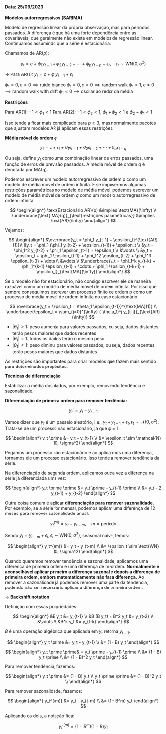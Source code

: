 #### Data: 25/09/2023

**Modelos autorregressivos (SARIMA)**

Modelo de regressão linear da própria observação, mas para períodos passados. A diferença é que há uma forte dependência entre as covariáveis, que geralmente não existe em modelos de regressão linear. Continuamos assumindo que a série é estacionária.

Chamamos de $\text{AR}(p)$:

$$
y_t = c + \phi_1 y_{t-1} + \phi_2 y_{t-2} + \cdots + \phi_p y_{t-p} + \epsilon_t, \quad \epsilon_t \sim \text{WN}(0, \sigma^2)
$$

$\rightarrow$ Para $\text{AR}(1)$: $y_t = c + \phi_1 y_{t-1} + \epsilon_t$

$\phi_1 = 0, c = 0 \implies \text{ruído branco}$
$\phi_1 = 0, c = 0 \implies \text{random walk}$
$\phi_1 = 1, c \neq 0 \implies \text{random walk with drift}$
$\phi_1 < 0 \implies \text{oscilar ao redor da média}$

**Restrições**

Para $\text{AR}(1)$: $-1 < \phi_1 < 1$
Para $\text{AR}(2)$: $-1 < \phi_2 < 1$, $\phi_1 + \phi_2 < 1$ e $\phi_2 - \phi_1 < 1$

Isso tende a ficar mais complicado para $p \geq 3$, mas normalmente pacotes que ajustam modelos AR já aplicam essas restrições.

**Média móvel de ordem $q$**

$$
y_t = c + \epsilon_t + \theta_1 \epsilon_{t-1} + \theta_2 \epsilon_{t-2} + \cdots + \theta_q \epsilon_{t-q}
$$

Ou seja, define $y_t$ como uma combinação linear de erros passados, uma função de erros de previsão passados. A média móvel de ordem $q$ é denotada por $\text{MA}(q)$.

Podemos escrever um modelo autorregressivo de ordem p como um modelo de média móvel de ordem infinita. E se impusermos algumas restrições paramétricas no modelo de média móvel, podemos escrever um modelo de média móvel de ordem $q$ como um modelo autorregressivo de ordem infinita.

$$
\begin{align*}
\text{Estacionário AR}(p) &\implies \text{MA}(\infty) \\
\underbrace{\text{ MA}(q)}_{\text{restrições paramétricas}} &\implies \text{AR}(\infty)
\end{align*}
$$

Vejamos:

$$
\begin{align*}
&\overbrace{y_t = \phi_1 y_{t-1} + \epsilon_t}^{\text{AR}(1)}\\
&y_t = \phi_1 (\phi_1 y_{t-2} + \epsilon_{t-1}) + \epsilon_t \\
&y_t = \phi_1^2 y_{t-2} + \phi_1 \epsilon_{t-1} + \epsilon_t \\
&\vdots \\
&y_t = \epsilon_t + \phi_1 \epsilon_{t-1} + \phi_1^2 \epsilon_{t-2} + \phi_1^3 \epsilon_{t-3} + \dots  \\
&\vdots \\
&\underbrace{y_t = \phi_1^k y_{t-k} + \phi_1^{k-1} \epsilon_{t-1} + \cdots + \phi_1 \epsilon_{t-k+1} + \epsilon_t}_{\text{MA}(\infty)}
\end{align*}
$$

Se o modelo não for estacionário, não consigo escrever ele de maneira razoável como um modelo de média móvel de ordem infinita. Por isso que sempre conseguimos escrever um processo finito de ordem p como um processo de média móvel de ordem infinita no caso estacionário.

$$
\overbrace{y_t = \epsilon_t + \theta_1 \epsilon_{t-1}}^{\text{MA}(1)} \\ 
\underbrace{\epsilon_t = \sum_{j=0}^{\infty} (-\theta_1)^j y_{t-j}}_{\text{AR}(\infty)}
$$

- $|\theta_1| > 1$: peso aumenta para valores passados, ou seja, dados distantes terão pesos maiores que dados recentes
- $|\theta_1| = 1$: todos os dados terão o mesmo peso
- $|\theta_1| < 1$: peso diminui para valores passados, ou seja, dados recentes terão pesos maiores que dados distantes

As restrições são importantes para criar modelos que fazem mais sentido para determinados propósitos.

**Técnicas de diferenciação**

Estabilizar a média dos dados, por exemplo, removendo tendência e sazonalidade.

**Diferenciação de primeira ordem para remover tendência:**

$$
y_t \prime = y_t - y_{t-1}
$$

Vamos dizer que $y_t$ é um passeio aleatório, i.e., $y_t + y_{t-1} + \epsilon_t, \epsilon_t \sim \mathcal{N}(0, \sigma^2)$. Trata-se de um processo não estacionário, já que $\phi = 1$.

$$
\begin{align*}
y_t \prime &= y_t - y_{t-1} \\
&= \epsilon_t \sim \mathcal{N}(0, \sigma^2)
\end{align*}
$$

Pegamos um processo não estacionário e ao aplicarmos uma diferença, tornamos ele um processo estacionário. Isso tende a remover tendência da série.

Na diferenciação de segunda ordem, aplicamos outra vez a diferença na série já diferenciada uma vez:

$$
\begin{align*}
y_t \prime \prime &= y_t \prime - y_{t-1} \prime \\
&= y_t - 2 y_{t-1} + y_{t-2}
\end{align*}
$$

Outra coisa comum é aplicar **diferenciação para remover sazonalidade**. Por exemplo, se a série for mensal, podemos aplicar uma diferença de 12 meses para remover sazonalidade anual.

$$
y_t^{(m)} = y_t - y_{t-m}, \quad m = \text{período}
$$

Sendo $y_t = y_{t-m} + \epsilon_t, \epsilon_t \sim \text{WN}(0, \sigma^2)$, seasonal naive, temos:

$$
\begin{align*}
y_t^{(m)} &= y_t - y_{t-m} \\
&= \epsilon_t \sim \text{WN}(0, \sigma^2)
\end{align*}
$$

Quando queremos remover tendência e sazonalidade, aplicamos uma diferença de primeira ordem e uma diferença de m-ordem. **Normalmente é aconselhável aplicar primeiro a diferença sazonal e depois a diferença de primeira ordem, embora matematicamente não faça diferença.** Ao remover a sazonalidade já podemos remover uma parte da tendência, podendo não ser necessário aplicar a diferença de primeira ordem.

$\rightarrow$ **Backshift notation**

Definição com essas propriedades:

$$
\begin{align*}
&B y_t &= y_{t-1} \\
&B (B y_t) = B^2 y_t  &= y_{t-2} \\
&\vdots \\
&B^k y_t &= y_{t-k}
\end{align*}
$$

$B$ é uma operação algébrica que aplicada em $y_t$ retorna $y_{t-1}$.

$$
\begin{align*}
y_t \prime &= y_t - y_{t-1} \\
&= (1 - B) y_t
\end{align*}
$$

$$
\begin{align*}
y_t \prime \prime& = y_t \prime - y_{t-1} \prime \\
&= (1 - B) y_t \prime \\
&= (1 - B)^2 y_t
\end{align*}
$$

Para remover tendência, fazemos:

$$
\begin{align*}
y_t \prime &= (1 - B) y_t \\
y_t \prime \prime &= (1 - B)^2 y_t \\
\end{align*}
$$

Para remover sazonalidade, fazemos:

$$
\begin{align*}
y_t^{(m)} &= y_t - y_{t-m} \\
&= (1 - B^m) y_t
\end{align*}
$$

Aplicando os dois, a notação fica:

$$
y_t \prime^{(m)} = (1 - B^m) (1 - B) y_t
$$